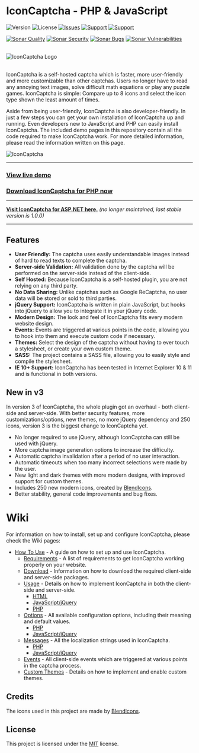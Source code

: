 # IconCaptcha - PHP & JavaScript

![Version](https://img.shields.io/badge/Version-3.1.3-orange.svg?style=flat-square)
![License](https://img.shields.io/badge/License-MIT-blue.svg?style=flat-square)
[![Issues](https://img.shields.io/github/issues/fabianwennink/IconCaptcha-PHP?style=flat-square)](https://github.com/fabianwennink/IconCaptcha-PHP/issues)
[![Support](https://img.shields.io/badge/Support-PayPal-yellow.svg?style=flat-square)](https://paypal.me/nlgamevideosnl)
[![Support](https://img.shields.io/badge/Support-Buy_Me_A_Coffee-yellow.svg?style=flat-square)](https://www.buymeacoffee.com/fabianwennink)

[![Sonar Quality](https://img.shields.io/sonar/alert_status/fabianwennink_IconCaptcha-PHP?server=https%3A%2F%2Fsonarcloud.io&style=flat-square&logo=sonarcloud)](https://sonarcloud.io/dashboard?id=fabianwennink_IconCaptcha-PHP)
[![Sonar Security](https://img.shields.io/sonar/security_rating/fabianwennink_IconCaptcha-PHP?server=https%3A%2F%2Fsonarcloud.io&style=flat-square&logo=sonarcloud&color=%234c1)](https://sonarcloud.io/dashboard?id=fabianwennink_IconCaptcha-PHP)
[![Sonar Bugs](https://img.shields.io/sonar/bugs/fabianwennink_IconCaptcha-PHP?server=https%3A%2F%2Fsonarcloud.io&style=flat-square&logo=sonarcloud)](https://sonarcloud.io/dashboard?id=fabianwennink_IconCaptcha-PHP)
[![Sonar Vulnerabilities](https://img.shields.io/sonar/vulnerabilities/fabianwennink_IconCaptcha-PHP?server=https%3A%2F%2Fsonarcloud.io&style=flat-square&logo=sonarcloud)](https://sonarcloud.io/dashboard?id=fabianwennink_IconCaptcha-PHP)

<br>
<picture>
  <source media="(prefers-color-scheme: dark)" srcset="https://i.imgur.com/k8sIUQI.png">
  <source media="(prefers-color-scheme: light)" srcset="https://i.imgur.com/RMUALSz.png">
  <img alt="IconCaptcha Logo" src="https://i.imgur.com/RMUALSz.png">
</picture>
<br><br>

IconCaptcha is a self-hosted captcha which is faster, more user-friendly and more customizable than other captchas. Users no longer have to read any annoying 
text images, solve difficult math equations or play any puzzle games. IconCaptcha is simple: Compare up to 8 icons and select the icon type shown the least amount of times.

Aside from being user-friendly, IconCaptcha is also developer-friendly. In just a few steps you can get your own installation of IconCaptcha up and running. 
Even developers new to JavaScript and PHP can easily install IconCaptcha. The included demo pages in this repository contain all the code required to make IconCaptcha work. 
For more detailed information, please read the information written on this page.

<img src="https://i.imgur.com/WsWdBRL.png" title="IconCaptcha" alt="IconCaptcha" />

___
### <a href="https://www.fabianwennink.nl/projects/IconCaptcha/v2/">View live demo</a>
### <a href="https://github.com/fabianwennink/jQuery-Icon-Captcha-Plugin/releases">Download IconCaptcha for PHP now</a>
___

**<a href="https://github.com/fabianwennink/IconCaptcha-Plugin-ASP.NET">Visit IconCaptcha for ASP.NET here.</a>** _(no longer maintained, last stable version is 1.0.0)_
___

## Features
* __User Friendly:__ The captcha uses easily understandable images instead of hard to read texts to complete the captcha.
* __Server-side Validation:__ All validation done by the captcha will be performed on the server-side instead of the client-side.
* __Self Hosted:__ Because IconCaptcha is a self-hosted plugin, you are not relying on any third party.
* __No Data Sharing:__ Unlike captchas such as Google ReCaptcha, no user data will be stored or sold to third parties.
* __jQuery Support:__ IconCaptcha is written in plain JavaScript, but hooks into jQuery to allow you to integrate it in your jQuery code.
* __Modern Design:__ The look and feel of IconCaptcha fits every modern website design.
* __Events:__ Events are triggered at various points in the code, allowing you to hook into them and execute custom code if necessary.
* __Themes:__ Select the design of the captcha without having to ever touch a stylesheet, or create your own custom theme.
* __SASS:__ The project contains a SASS file, allowing you to easily style and compile the stylesheet.
* __IE 10+ Support:__ IconCaptcha has been tested in Internet Explorer 10 & 11 and is functional in both versions.

## New in v3
In version 3 of IconCaptcha, the whole plugin got an overhaul - both client-side and server-side. With better security features, more customizations/options, new 
themes, no more jQuery dependency and 250 icons, version 3 is the biggest change to IconCaptcha yet.

* No longer required to use jQuery, although IconCaptcha can still be used with jQuery.
* More captcha image generation options to increase the difficulty.
* Automatic captcha invalidation after a period of no user interaction.
* Automatic timeouts when too many incorrect selections were made by the user.
* New light and dark themes with more modern designs, with improved support for custom themes.
* Includes 250 new modern icons, created by [BlendIcons](https://blendicons.com/).
* Better stability, general code improvements and bug fixes.

# Wiki
For information on how to install, set up and configure IconCaptcha, please check the Wiki pages:

* [How To Use](https://github.com/fabianwennink/IconCaptcha-PHP/wiki/How-To-Use) - A guide on how to set up and use IconCaptcha.
    * [Requirements](https://github.com/fabianwennink/IconCaptcha-PHP/wiki/How-To-Use#requirements) - A list of requirements to get IconCaptcha working properly on your website.
    * [Download](https://github.com/fabianwennink/IconCaptcha-PHP/wiki/How-To-Use#download) - Information on how to download the required client-side and server-side packages.
    * [Usage](https://github.com/fabianwennink/IconCaptcha-PHP/wiki/How-To-Use#usage) - Details on how to implement IconCaptcha in both the client-side and server-side.
        * [HTML](https://github.com/fabianwennink/IconCaptcha-PHP/wiki/How-To-Use#html)
        * [JavaScript/jQuery](https://github.com/fabianwennink/IconCaptcha-PHP/wiki/How-To-Use#javascript--jquery)
        * [PHP](https://github.com/fabianwennink/IconCaptcha-PHP/wiki/How-To-Use#php)
    * [Options](https://github.com/fabianwennink/IconCaptcha-PHP/wiki/How-To-Use#options) - All available configuration options, including their meaning and default values.
        * [PHP](https://github.com/fabianwennink/IconCaptcha-PHP/wiki/How-To-Use#php-1)
        * [JavaScript/jQuery](https://github.com/fabianwennink/IconCaptcha-PHP/wiki/How-To-Use#javascript--jquery-1)
    * [Messages](https://github.com/fabianwennink/IconCaptcha-PHP/wiki/How-To-Use#messages) - All the localization strings used in IconCaptcha.
        * [PHP](https://github.com/fabianwennink/IconCaptcha-PHP/wiki/How-To-Use#php-2)
        * [JavaScript/jQuery](https://github.com/fabianwennink/IconCaptcha-PHP/wiki/How-To-Use#javascript--jquery-2)
    * [Events](https://github.com/fabianwennink/IconCaptcha-PHP/wiki/How-To-Use#events) - All client-side events which are triggered at various points in the captcha process.
    * [Custom Themes](https://github.com/fabianwennink/IconCaptcha-PHP/wiki/How-To-Use#custom-themes) - Details on how to implement and enable custom themes.

## Credits
The icons used in this project are made by [BlendIcons](https://blendicons.com/).

## License
This project is licensed under the [MIT](https://www.fabianwennink.nl/projects/IconCaptcha/license) license.
